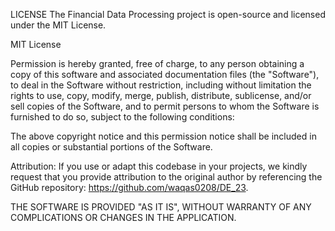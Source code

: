 LICENSE
The Financial Data Processing project is open-source and licensed under the MIT License.

MIT License

Permission is hereby granted, free of charge, to any person obtaining a copy of this software and associated documentation files (the "Software"), to deal in the Software without restriction, including without limitation the rights to use, copy, modify, merge, publish, distribute, sublicense, and/or sell copies of the Software, and to permit persons to whom the Software is furnished to do so, subject to the following conditions:

The above copyright notice and this permission notice shall be included in all copies or substantial portions of the Software.

Attribution:
If you use or adapt this codebase in your projects, we kindly request that you provide attribution to the original author by referencing the GitHub repository: https://github.com/waqas0208/DE_23.

THE SOFTWARE IS PROVIDED "AS IT IS", WITHOUT WARRANTY OF ANY COMPLICATIONS OR CHANGES IN THE APPLICATION.